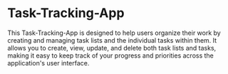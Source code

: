 # Task-Tracking-App

This Task-Tracking-App is designed to help users organize their work by creating and managing task lists and the individual tasks within them. 
It allows you to create, view, update, and delete both task lists and tasks, making it easy to keep track of your progress and priorities across the application's user interface.
